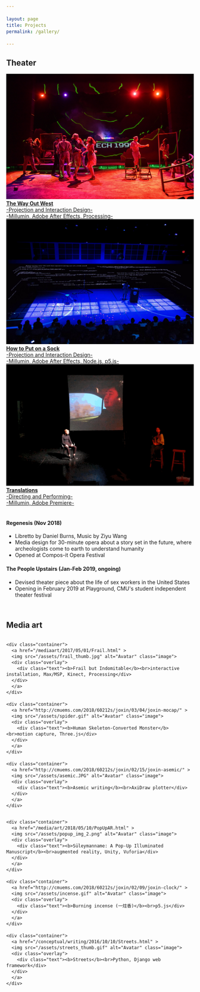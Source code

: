 ```yaml
---

layout: page
title: Projects
permalink: /gallery/

---
```


## Theater

<div class="row">
    <div class="container">
      <a href="/theater/2018/10/04/WoW.html" >
      <img src="/assets/WoW_6.jpg" alt="Avatar" class="image">
      <div class="overlay">
        <div class="text"><b>The Way Out West</b><br>-Projection and Interaction Design-<br>-Millumin, Adobe After Effects, Processing-</div>
      </div>
      </a>
    </div>
</div>

<div class="row">
    <div class="container">
      <a href="/theater/2017/11/05/Sock.html" >
      <img src="/assets/sock_thumb.jpeg" alt="Avatar" class="image">
      <div class="overlay">
        <div class="text"><b>How to Put on a Sock</b><br>-Projection and Interaction Design-<br>-Millumin, Adobe After Effects, Node.js, p5.js-</div>
      </div>
      </a>
    </div>
</div>

<div class="row"> 
	<div class="container">
	  <a href="/theater/2017/12/10/Translations.html" >
	  <img src="/assets/translations_1.gif" alt="Avatar" class="image">
	  <div class="overlay">
	    <div class="text"><b>Translations</b><br>-Directing and Performing-<br>-Millumin, Adobe Premiere-</div>
	  </div>
	  </a>
	</div>
</div>

<br>

#### Regenesis (Nov 2018)
- Libretto by Daniel Burns, Music by Ziyu Wang
- Media design for 30-minute opera about a story set in the future, where archeologists come to earth to understand humanity
- Opened at Compos-it Opera Festival

#### The People Upstairs (Jan-Feb 2019, ongoing)
- Devised theater piece about the life of sex workers in the United States
- Opening in February 2019 at Playground, CMU's student independent theater festival


<br>

## Media art

<div class="row"> 

  <div class="column">

    <div class="container">
      <a href="/mediaart/2017/05/01/Frail.html" >
      <img src="/assets/frail_thumb.jpg" alt="Avatar" class="image">
      <div class="overlay">
        <div class="text"><b>Frail but Indomitable</b><br>interactive installation, Max/MSP, Kinect, Processing</div>
      </div>
      </a>
    </div>

    <div class="container">
      <a href="http://cmuems.com/2018/60212s/joxin/03/04/joxin-mocap/" >
      <img src="/assets/spider.gif" alt="Avatar" class="image">
      <div class="overlay">
        <div class="text"><b>Human Skeleton-Converted Monster</b><br>motion capture, Three.js</div>
      </div>
      </a>
    </div>

    <div class="container">
      <a href="http://cmuems.com/2018/60212s/joxin/02/15/joxin-asemic/" >
      <img src="/assets/asemic.JPG" alt="Avatar" class="image">
      <div class="overlay">
        <div class="text"><b>Asemic writing</b><br>AxiDraw plotter</div>
      </div>
      </a>
    </div>


  </div>

  <div class="column">

    <div class="container">
      <a href="/media/art/2018/05/10/PopUpAR.html" >
      <img src="/assets/popup_img_2.png" alt="Avatar" class="image">
      <div class="overlay">
        <div class="text"><b>Süleymanname: A Pop-Up Illuminated Manuscript</b><br>augmented reality, Unity, Vuforia</div>
      </div>
      </a>
    </div>

    <div class="container">
      <a href="http://cmuems.com/2018/60212s/joxin/02/09/joxin-clock/" >
      <img src="/assets/incense.gif" alt="Avatar" class="image">
      <div class="overlay">
        <div class="text"><b>Burning incense (一炷香)</b><br>p5.js</div>
      </div>
      </a>
    </div>

    <div class="container">
      <a href="/conceptual/writing/2016/10/10/Streets.html" >
      <img src="/assets/streets_thumb.gif" alt="Avatar" class="image">
      <div class="overlay">
        <div class="text"><b>Streets</b><br>Python, Django web framework</div>
      </div>
      </a>
    </div>

  </div>
</div>


<br>